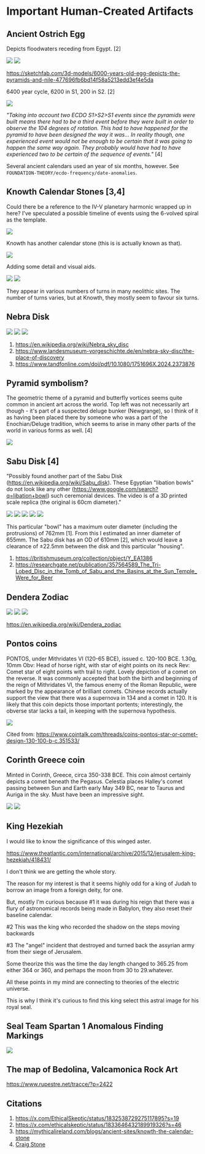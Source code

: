 # Important Human-Created Artifacts

## Ancient Ostrich Egg

Depicts floodwaters receding from Egypt. [2]

![](img/ostrich1.jpg)
![](img/ostrich2.jpg)

https://sketchfab.com/3d-models/6000-years-old-egg-depicts-the-pyramids-and-nile-477696fb6bd14f58a5213edd3ef4e5da

6400 year cycle, 6200 in S1, 200 in S2. [2]

![](img/ostrich3.jpg)

*"Taking into account two ECDO S1>S2>S1 events since the pyramids were built means there had to be a third event before they were built in order to observe the 104 degrees of rotation. This had to have happened for the pyramid to have been designed the way it was... In reality though, one experienced event would not be enough to be certain that it was going to happen the same way again. They probably would have had to have experienced two to be certain of the sequence of events."* [4]

Several ancient calendars used an year of six months, however. See `FOUNDATION-THEORY/ecdo-frequency/date-anomalies`.

## Knowth Calendar Stones [3,4]

Could there be a reference to the IV-V planetary harmonic wrapped up in here? I've speculated a possible timeline of events using the 6-volved spiral as the template.

![](img/knowth1.jpg)

Knowth has another calendar stone (this is is actually known as that).

![](img/knowth2.jpg)

Adding some detail and visual aids.

![](img/knowth3.jpg)
![](img/knowth4.jpg)

They appear in various numbers of turns in many neolithic sites. The number of turns varies, but at Knowth, they mostly seem to favour six turns.

## Nebra Disk

![](img/nebra-disc1.jpg)
![](img/nebra-disc2.jpg)
![](img/nebra-disc3.jpg)

1. https://en.wikipedia.org/wiki/Nebra_sky_disc
2. https://www.landesmuseum-vorgeschichte.de/en/nebra-sky-disc/the-place-of-discovery
3. https://www.tandfonline.com/doi/pdf/10.1080/1751696X.2024.2373876

## Pyramid symbolism?

The geometric theme of a pyramid and butterfly vortices seems quite common in ancient art across the world. Top left was not necessarily art though - it's part of a suspected deluge bunker (Newgrange), so I think of it as having been placed there by someone who was a part of the Enochian/Deluge tradition, which seems to arise in many other parts of the world in various forms as well. [4]

![](img/pyramid-symbolism.jpg)

## Sabu Disk [4]

"Possibly found another part of the Sabu Disk (https://en.wikipedia.org/wiki/Sabu_disk). These Egyptian "libation bowls" do not look like any other (https://www.google.com/search?q=libation+bowl) such ceremonial devices. The video is of a 3D printed scale replica (the original is 60cm diameter)."

![](img/sabu1.jpg)
![](img/sabu2.jpg)
![](img/sabu3.jpg)
![](img/sabu4.jpg)
![](img/sabu5.jpg)

This particular "bowl" has a maximum outer diameter (including the protrusions) of 762mm [1]. From this I estimated an inner diameter of 655mm. The Sabu disk has an OD of 610mm [2], which would leave a clearance of ±22.5mm between the disk and this particular "housing".
1. https://britishmuseum.org/collection/object/Y_EA1386
2. https://researchgate.net/publication/357564589_The_Tri-Lobed_Disc_in_the_Tomb_of_Sabu_and_the_Basins_at_the_Sun_Temple_Were_for_Beer

## Dendera Zodiac

![](img/dendera.jpg)
![](img/dendera2.jpg)
![](img/dendera3.jpg)

https://en.wikipedia.org/wiki/Dendera_zodiac

## Pontos coins

PONTOS, under Mithridates VI (120-65 BCE), issued c. 120-100 BCE. 1.30g, 10mm Obv: Head of horse right, with star of eight points on its neck Rev: Comet star of eight points with trail to right. Lovely depiction of a comet on the reverse. It was commonly accepted that both the birth and beginning of the reign of Mithridates VI, the famous enemy of the Roman Republic, were marked by the appearance of brilliant comets. Chinese records actually support the view that there was a supernova in 134 and a comet in 120. It is likely that this coin depicts those important portents; interestingly, the obverse star lacks a tail, in keeping with the supernova hypothesis.

![](img/pontos.jpg)

Cited from: https://www.cointalk.com/threads/coins-pontos-star-or-comet-design-130-100-b-c.351533/

## Corinth Greece coin

Minted in Corinth, Greece, circa 350-338 BCE. This coin almost certainly depicts a comet beneath the Pegasus. Celestia places Halley's comet passing between Sun and Earth early May 349 BC, near to Taurus and Auriga in the sky. Must have been an impressive sight.

![](img/corinth1.jpg)
![](img/corinth2.jpg)

## King Hezekiah

I would like to know the significance of this winged aster.

https://www.theatlantic.com/international/archive/2015/12/jerusalem-king-hezekiah/418431/

I don't think we are getting the whole story.

The reason for my interest is that it seems highly odd for a king of Judah to borrow an image from a foreign deity, for one. 

But, mostly I'm curious because #1 it was during his reign that there was a flury of astronomical records being made in Babylon, they also reset their baseline calendar.

#2 This was the king who recorded the shadow on the steps moving backwards

#3 The "angel" incident that destroyed and turned back the assyrian army from their siege of Jerusalem.

Some theorize this was the time the day length changed to 365.25 from either 364 or 360, and perhaps the moon from 30 to 29.whatever.

All these points in my mind are connecting to theories of the electric universe.

This is why I think it's curious to find this king select this astral image for his royal seal.

## Seal Team Spartan 1 Anomalous Finding Markings

![](img/seal-team.jpg)

## The map of Bedolina, Valcamonica Rock Art

https://www.rupestre.net/tracce/?p=2422

## Citations

1. https://x.com/EthicalSkeptic/status/1832538729275117895?s=19
2. https://x.com/ethicalskeptic/status/1833646432189919326?s=46
3. https://mythicalireland.com/blogs/ancient-sites/knowth-the-calendar-stone
4. [Craig Stone](https://nobulart.com)
